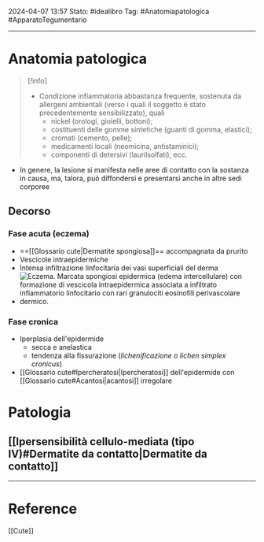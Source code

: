 2024-04-07 13:57
Stato: #idealibro 
Tag: #Anatomiapatologica #ApparatoTegumentario 

---
# Anatomia patologica
>[!info]
> - Condizione infiammatoria abbastanza frequente, sostenuta da allergeni ambientali (verso i quali il soggetto è stato precedentemente sensibilizzato), quali
> 	- nickel (orologi, gioielli, bottoni);
> 	- costituenti delle gomme sintetiche (guanti di gomma, elastici);
> 	- cromati (cemento, pelle);
> 	- medicamenti locali (neomicina, antistaminici);
> 	- componenti di detersivi (laurilsolfati), ecc.
- In genere, la lesione si manifesta nelle aree di contatto con la sostanza in causa, ma, talora, può diffondersi e presentarsi anche in altre sedi corporee
## Decorso
### Fase acuta (eczema)
- ==[[Glossario cute|Dermatite spongiosa]]== accompagnata da prurito
- Vescicole intraepidermiche
- Intensa infiltrazione linfocitaria dei vasi superficiali del derma
- ![Eczema. Marcata spongiosi epidermica (edema intercellulare) con formazione di vescicola intraepidermica associata a infiltrato infiammatorio linfocitario con rari granulociti eosinofili perivascolare dermico.](https://i.imgur.com/uFWM602.jpg)
### Fase cronica
- Iperplasia dell'epidermide
	- secca e anelastica
	- tendenza alla fissurazione (*lichenificazione* o *lichen simplex cronicus*)
- [[Glossario cute#Ipercheratosi|Ipercheratosi]] dell'epidermide con [[Glossario cute#Acantosi|acantosi]] irregolare
# Patologia
## [[Ipersensibilità cellulo-mediata (tipo IV)#Dermatite da contatto|Dermatite da contatto]]







---
# Reference
[[Cute]]